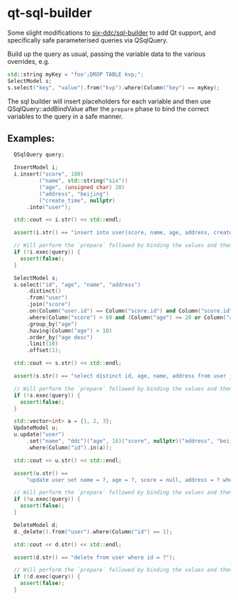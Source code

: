 # qt-sql-builder

Some slight modifications to [six-ddc/sql-builder](https://github.com/six-ddc/sql-builder) to add Qt support, and
specifically safe parameterised queries via QSqlQuery.

Build up the query as usual, passing the variable data to the various overrides, e.g.

```c++
std::string myKey = "foo';DROP TABLE kvp;";
SelectModel s;
s.select("key", "value").from("kvp").where(Column("key") == myKey);
```

The sql builder will insert placeholders for each variable and then use QSqlQuery::addBindValue after the `prepare`
phase to bind the correct variables to the query in a safe manner.

## Examples:

```c++
  QSqlQuery query;

  InsertModel i;
  i.insert("score", 100)
          ("name", std::string("six"))
          ("age", (unsigned char) 20)
          ("address", "beijing")
          ("create_time", nullptr)
      .into("user");

  std::cout << i.str() << std::endl;

  assert(i.str() == "insert into user(score, name, age, address, create_time) values(?, ?, ?, ?, null)");

  // Will perform the `prepare` followed by binding the values and then `exec`.
  if (!i.exec(query)) {
    assert(false);
  }

  SelectModel s;
  s.select("id", "age", "name", "address")
      .distinct()
      .from("user")
      .join("score")
      .on(Column("user.id") == Column("score.id") and Column("score.id") > 60)
      .where(Column("score") > 60 and (Column("age") >= 20 or Column("address").is_not_null()))
      .group_by("age")
      .having(Column("age") > 10)
      .order_by("age desc")
      .limit(10)
      .offset(1);

  std::cout << s.str() << std::endl;

  assert(s.str() == "select distinct id, age, name, address from user join score on (user.id = score.id) and (score.id > ?) where (score > ?) and ((age >= ?) or (address is not null)) group by age having age > ? order by age desc limit 10 offset 1");

  // Will perform the `prepare` followed by binding the values and then `exec`.
  if (!s.exec(query)) {
    assert(false);
  }

  std::vector<int> a = {1, 2, 3};
  UpdateModel u;
  u.update("user")
      .set("name", "ddc")("age", 18)("score", nullptr)("address", "beijing")
      .where(Column("id").in(a));

  std::cout << u.str() << std::endl;

  assert(u.str() ==
      "update user set name = ?, age = ?, score = null, address = ? where id in (?, ?, ?)");

  // Will perform the `prepare` followed by binding the values and then `exec`.
  if (!u.exec(query)) {
    assert(false);
  }

  DeleteModel d;
  d._delete().from("user").where(Column("id") == 1);

  std::cout << d.str() << std::endl;

  assert(d.str() == "delete from user where id = ?");

  // Will perform the `prepare` followed by binding the values and then `exec`.
  if (!d.exec(query)) {
    assert(false);
  }
```
